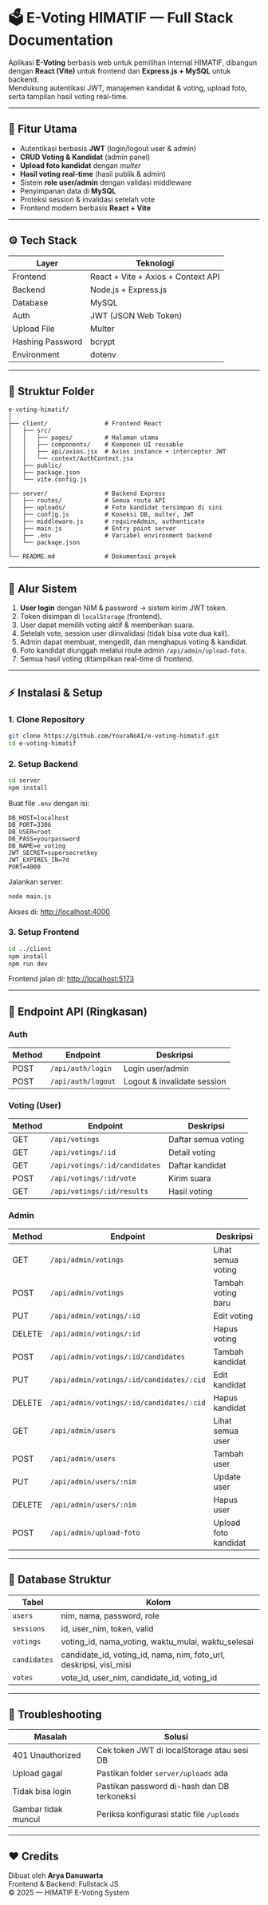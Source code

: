 # 🗳️ E-Voting HIMATIF — Full Stack Documentation

Aplikasi **E-Voting** berbasis web untuk pemilihan internal HIMATIF, dibangun dengan **React (Vite)** untuk frontend dan **Express.js + MySQL** untuk backend.  
Mendukung autentikasi JWT, manajemen kandidat & voting, upload foto, serta tampilan hasil voting real-time.

---

## 🚀 Fitur Utama

- Autentikasi berbasis **JWT** (login/logout user & admin)
- **CRUD Voting & Kandidat** (admin panel)
- **Upload foto kandidat** dengan *multer*
- **Hasil voting real-time** (hasil publik & admin)
- Sistem **role user/admin** dengan validasi middleware
- Penyimpanan data di **MySQL**
- Proteksi session & invalidasi setelah vote
- Frontend modern berbasis **React + Vite**

---

## ⚙️ Tech Stack

| Layer | Teknologi |
|-------|------------|
| Frontend | React + Vite + Axios + Context API |
| Backend | Node.js + Express.js |
| Database | MySQL |
| Auth | JWT (JSON Web Token) |
| Upload File | Multer |
| Hashing Password | bcrypt |
| Environment | dotenv |

---

## 🧩 Struktur Folder

```
e-voting-himatif/
│
├── client/                # Frontend React
│   ├── src/
│   │   ├── pages/         # Halaman utama
│   │   ├── components/    # Komponen UI reusable
│   │   ├── api/axios.jsx  # Axios instance + interceptor JWT
│   │   └── context/AuthContext.jsx
│   ├── public/
│   ├── package.json
│   └── vite.config.js
│
├── server/                # Backend Express
│   ├── routes/            # Semua route API
│   ├── uploads/           # Foto kandidat tersimpan di sini
│   ├── config.js          # Koneksi DB, multer, JWT
│   ├── middleware.js      # requireAdmin, authenticate
│   ├── main.js            # Entry point server
│   ├── .env               # Variabel environment backend
│   └── package.json
│
└── README.md              # Dokumentasi proyek
```

---

## 🧠 Alur Sistem

1. **User login** dengan NIM & password → sistem kirim JWT token.
2. Token disimpan di `localStorage` (frontend).
3. User dapat memilih voting aktif & memberikan suara.
4. Setelah vote, session user diinvalidasi (tidak bisa vote dua kali).
5. Admin dapat membuat, mengedit, dan menghapus voting & kandidat.
6. Foto kandidat diunggah melalui route admin `/api/admin/upload-foto`.
7. Semua hasil voting ditampilkan real-time di frontend.

---

## ⚡ Instalasi & Setup

### 1. Clone Repository
```bash
git clone https://github.com/YouraNoAI/e-voting-himatif.git
cd e-voting-himatif
```

### 2. Setup Backend
```bash
cd server
npm install
```
Buat file `.env` dengan isi:
```env
DB_HOST=localhost
DB_PORT=3306
DB_USER=root
DB_PASS=yourpassword
DB_NAME=e_voting
JWT_SECRET=supersecretkey
JWT_EXPIRES_IN=7d
PORT=4000
```

Jalankan server:
```bash
node main.js
```
Akses di: [http://localhost:4000](http://localhost:4000)

### 3. Setup Frontend
```bash
cd ../client
npm install
npm run dev
```
Frontend jalan di: [http://localhost:5173](http://localhost:5173)

---

## 🔑 Endpoint API (Ringkasan)

### Auth
| Method | Endpoint | Deskripsi |
|---------|-----------|-----------|
| POST | `/api/auth/login` | Login user/admin |
| POST | `/api/auth/logout` | Logout & invalidate session |

### Voting (User)
| Method | Endpoint | Deskripsi |
|---------|-----------|-----------|
| GET | `/api/votings` | Daftar semua voting |
| GET | `/api/votings/:id` | Detail voting |
| GET | `/api/votings/:id/candidates` | Daftar kandidat |
| POST | `/api/votings/:id/vote` | Kirim suara |
| GET | `/api/votings/:id/results` | Hasil voting |

### Admin
| Method | Endpoint | Deskripsi |
|---------|-----------|-----------|
| GET | `/api/admin/votings` | Lihat semua voting |
| POST | `/api/admin/votings` | Tambah voting baru |
| PUT | `/api/admin/votings/:id` | Edit voting |
| DELETE | `/api/admin/votings/:id` | Hapus voting |
| POST | `/api/admin/votings/:id/candidates` | Tambah kandidat |
| PUT | `/api/admin/votings/:id/candidates/:cid` | Edit kandidat |
| DELETE | `/api/admin/votings/:id/candidates/:cid` | Hapus kandidat |
| GET | `/api/admin/users` | Lihat semua user |
| POST | `/api/admin/users` | Tambah user |
| PUT | `/api/admin/users/:nim` | Update user |
| DELETE | `/api/admin/users/:nim` | Hapus user |
| POST | `/api/admin/upload-foto` | Upload foto kandidat |

---

## 💾 Database Struktur

| Tabel | Kolom |
|--------|--------|
| `users` | nim, nama, password, role |
| `sessions` | id, user_nim, token, valid |
| `votings` | voting_id, nama_voting, waktu_mulai, waktu_selesai |
| `candidates` | candidate_id, voting_id, nama, nim, foto_url, deskripsi, visi_misi |
| `votes` | vote_id, user_nim, candidate_id, voting_id |

---

## 🧰 Troubleshooting

| Masalah | Solusi |
|----------|---------|
| 401 Unauthorized | Cek token JWT di localStorage atau sesi DB |
| Upload gagal | Pastikan folder `server/uploads` ada |
| Tidak bisa login | Pastikan password di-hash dan DB terkoneksi |
| Gambar tidak muncul | Periksa konfigurasi static file `/uploads` |

---

## ❤️ Credits
Dibuat oleh **Arya Danuwarta**  
Frontend & Backend: Fullstack JS  
© 2025 — HIMATIF E-Voting System
